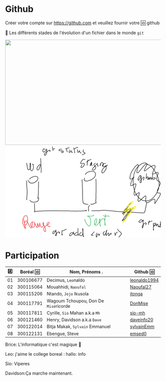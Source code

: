 # Github

Créer votre compte sur https://github.com et veuillez fournir votre :id: github

:pushpin: Les différents stades de l'évolution d'un fichier dans le monde `git` 

<image src="staging.png" width="580" height="340"></image>
![image](staging.png)


# Participation

|:hash:| Boréal :id:| Nom, Prénoms .                       |  Github :id:                                          |
|------|------------|--------------------------------------|-------------------------------------------------------| 
|   01 |  300106677	| Decimus, `Leo`naldo	               | [leonaldo1994](https://gitlab.com/leonaldo1994) | 	
|   02 |  300115064 | Mouahhidi, `Naoufal`                 | [Naoufal27](https://gitlab.com/Naoufal27)       |
|   03 |  300115206 | Ntando, `Jojo` Ikusola               | [itonga](https://gitlab.com/itonga) | 	 
|   04 |  300117791 | Wagoum Tchoupou, Don De `Misé`ricorde| [DonMise](https://gitlab.com/DonMise) | 	 
|   05 |  300117811 | Cyrille, `Sio` Mahan a.k.a `Mh`      | [sio-mh](https://gitlab.com/sio-mh) | 	
|   06 |  300121460 | Henry, Davidson a.k.a `Dave`         | [daveinfo20](https://gitlab.com/daveinfo20) | 	
|   07 |  300122014 | Bitja Makak, `Sylvain` Emmanuel      | [sylvainEmm](https://gitlab.com/sylvainEmm)      |
|   08 |  300122131 | Ebengue, Steve                       | [emsed0](https://gitlab.com/emsed0)      |


Brice: L'informatique c'est magique :tada:

Leo:  j'aime le college boreal  : hallo: info

Sio: Viperes

Davidson:Ça marche maintenant.
